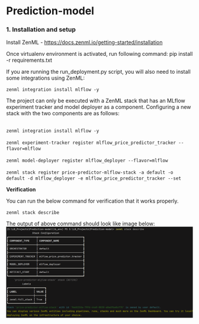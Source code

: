 # Prediction-model


### 1. Installation and setup

Install ZenML - https://docs.zenml.io/getting-started/installation

Once virtualenv environment is activated, run following command:
pip install -r requirements.txt

If you are running the run_deployment.py script, you will also need to install some
integrations using ZenML:

```
zenml integration install mlflow -y
```

The project can only be executed with a ZenML stack that has an MLflow experiment
tracker and model deployer as a component. Configuring a new stack with the two
components are as follows:

```commandline

zenml integration install mlflow -y

zenml experiment-tracker register mlflow_price_predictor_tracker --flavor=mlflow

zenml model-deployer register mlflow_deployer --flavor=mlflow
 
zenml stack register price-predictor-mlflow-stack -a default -o default -d mlflow_deployer -e mlflow_price_predictor_tracker --set

```

**Verification**

You can run the below command for verification that it works properly.

```commandline
zenml stack describe
```

The output of above command should look like image below:
![img.png](img.png)